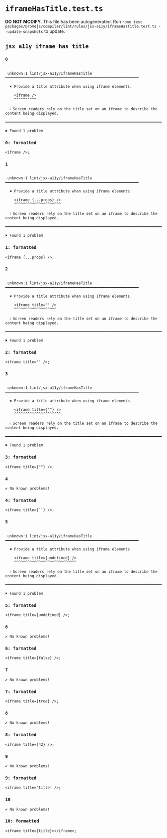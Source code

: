 # `iframeHasTitle.test.ts`

**DO NOT MODIFY**. This file has been autogenerated. Run `rome test packages/@romejs/compiler/lint/rules/jsx-a11y/iframeHasTitle.test.ts --update-snapshots` to update.

## `jsx a11y iframe has title`

### `0`

```

 unknown:1 lint/jsx-a11y/iframeHasTitle ━━━━━━━━━━━━━━━━━━━━━━━━━━━━━━━━━━━━━━━━━━━━━━━━━━━━━━━━━━━━

  ✖ Provide a title attribute when using iframe elements.

    <iframe />
    ^^^^^^^^^^

  ℹ Screen readers rely on the title set on an iframe to describe the content being displayed.

━━━━━━━━━━━━━━━━━━━━━━━━━━━━━━━━━━━━━━━━━━━━━━━━━━━━━━━━━━━━━━━━━━━━━━━━━━━━━━━━━━━━━━━━━━━━━━━━━━━━

✖ Found 1 problem

```

### `0: formatted`

```
<iframe />;

```

### `1`

```

 unknown:1 lint/jsx-a11y/iframeHasTitle ━━━━━━━━━━━━━━━━━━━━━━━━━━━━━━━━━━━━━━━━━━━━━━━━━━━━━━━━━━━━

  ✖ Provide a title attribute when using iframe elements.

    <iframe {...props} />
    ^^^^^^^^^^^^^^^^^^^^^

  ℹ Screen readers rely on the title set on an iframe to describe the content being displayed.

━━━━━━━━━━━━━━━━━━━━━━━━━━━━━━━━━━━━━━━━━━━━━━━━━━━━━━━━━━━━━━━━━━━━━━━━━━━━━━━━━━━━━━━━━━━━━━━━━━━━

✖ Found 1 problem

```

### `1: formatted`

```
<iframe {...props} />;

```

### `2`

```

 unknown:1 lint/jsx-a11y/iframeHasTitle ━━━━━━━━━━━━━━━━━━━━━━━━━━━━━━━━━━━━━━━━━━━━━━━━━━━━━━━━━━━━

  ✖ Provide a title attribute when using iframe elements.

    <iframe title="" />
    ^^^^^^^^^^^^^^^^^^^

  ℹ Screen readers rely on the title set on an iframe to describe the content being displayed.

━━━━━━━━━━━━━━━━━━━━━━━━━━━━━━━━━━━━━━━━━━━━━━━━━━━━━━━━━━━━━━━━━━━━━━━━━━━━━━━━━━━━━━━━━━━━━━━━━━━━

✖ Found 1 problem

```

### `2: formatted`

```
<iframe title='' />;

```

### `3`

```

 unknown:1 lint/jsx-a11y/iframeHasTitle ━━━━━━━━━━━━━━━━━━━━━━━━━━━━━━━━━━━━━━━━━━━━━━━━━━━━━━━━━━━━

  ✖ Provide a title attribute when using iframe elements.

    <iframe title={""} />
    ^^^^^^^^^^^^^^^^^^^^^

  ℹ Screen readers rely on the title set on an iframe to describe the content being displayed.

━━━━━━━━━━━━━━━━━━━━━━━━━━━━━━━━━━━━━━━━━━━━━━━━━━━━━━━━━━━━━━━━━━━━━━━━━━━━━━━━━━━━━━━━━━━━━━━━━━━━

✖ Found 1 problem

```

### `3: formatted`

```
<iframe title={""} />;

```

### `4`

```
✔ No known problems!

```

### `4: formatted`

```
<iframe title={``} />;

```

### `5`

```

 unknown:1 lint/jsx-a11y/iframeHasTitle ━━━━━━━━━━━━━━━━━━━━━━━━━━━━━━━━━━━━━━━━━━━━━━━━━━━━━━━━━━━━

  ✖ Provide a title attribute when using iframe elements.

    <iframe title={undefined} />
    ^^^^^^^^^^^^^^^^^^^^^^^^^^^^

  ℹ Screen readers rely on the title set on an iframe to describe the content being displayed.

━━━━━━━━━━━━━━━━━━━━━━━━━━━━━━━━━━━━━━━━━━━━━━━━━━━━━━━━━━━━━━━━━━━━━━━━━━━━━━━━━━━━━━━━━━━━━━━━━━━━

✖ Found 1 problem

```

### `5: formatted`

```
<iframe title={undefined} />;

```

### `6`

```
✔ No known problems!

```

### `6: formatted`

```
<iframe title={false} />;

```

### `7`

```
✔ No known problems!

```

### `7: formatted`

```
<iframe title={true} />;

```

### `8`

```
✔ No known problems!

```

### `8: formatted`

```
<iframe title={42} />;

```

### `9`

```
✔ No known problems!

```

### `9: formatted`

```
<iframe title='title' />;

```

### `10`

```
✔ No known problems!

```

### `10: formatted`

```
<iframe title={title}></iframe>;

```
